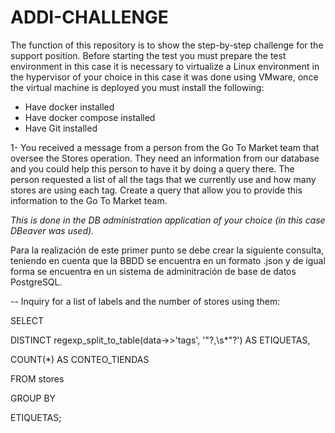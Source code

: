 # ADDI-CHALLENGE
The function of this repository is to show the step-by-step challenge for the support position.
Before starting the test you must prepare the test environment in this case it is necessary to virtualize a Linux environment in the hypervisor of your choice in this case it was done using VMware, once the virtual machine is deployed you must install the following:

* Have docker installed
* Have docker compose installed
* Have Git installed

1- You received a message from a person from the Go To Market team that oversee the Stores operation. They need an information from our database and you could help this person to have it by doing a query there. The person requested a list of all the tags that we currently use and how many stores are using each tag. Create a query that allow you to provide this information to the Go To Market team. 

*This is done in the DB administration application of your choice (in this case DBeaver was used).*


Para la realización de este primer punto se debe crear la siguiente consulta, teniendo en cuenta que la BBDD se encuentra en un formato .json y de igual forma se encuentra en un sistema de adminitración de base de datos PostgreSQL.


-- Inquiry for a list of labels and the number of stores using them:

SELECT

DISTINCT regexp_split_to_table(data->>'tags', '"?,\s*"?') AS ETIQUETAS,

COUNT(*) AS CONTEO_TIENDAS

FROM stores
  
GROUP BY 

ETIQUETAS;
